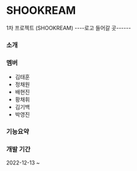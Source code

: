 # SHOOKREAM
1차 프로젝트 (SHOOKREAM)
----로고 들어갈 곳------

### 소개

### 멤버
- 김태훈
- 정채원
- 배현진
- 황채휘
- 김기백
- 박영진

### 기능요약

### 개발 기간
2022-12-13 ~
